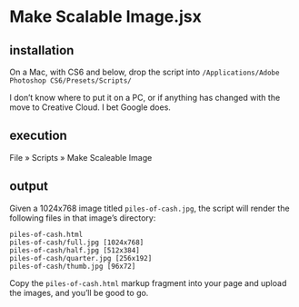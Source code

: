 # Make Scalable Image.jsx

## installation

On a Mac, with CS6 and below, drop the script into `/Applications/Adobe Photoshop CS6/Presets/Scripts/`

I don’t know where to put it on a PC, or if anything has changed with the move to Creative Cloud. I bet Google does.

## execution

File » Scripts » Make Scaleable Image

## output

Given a 1024x768 image titled `piles-of-cash.jpg`, the script will render the following files in that image’s directory:

```
piles-of-cash.html
piles-of-cash/full.jpg [1024x768]
piles-of-cash/half.jpg [512x384]
piles-of-cash/quarter.jpg [256x192]
piles-of-cash/thumb.jpg [96x72]
```

Copy the `piles-of-cash.html` markup fragment into your page and upload the images, and you’ll be good to go.